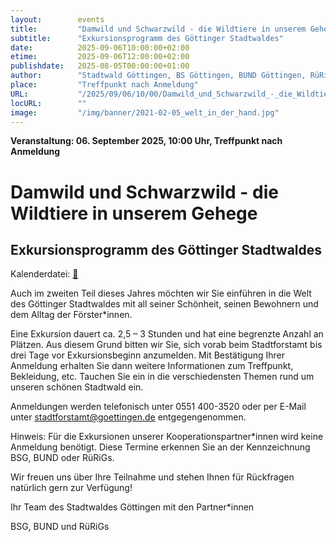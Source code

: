 ```yaml
---
layout:        events
title:         "Damwild und Schwarzwild - die Wildtiere in unserem Gehege"
subtitle:      "Exkursionsprogramm des Göttinger Stadtwaldes"
date:          2025-09-06T10:00:00+02:00
etime:         2025-09-06T12:00:00+02:00
publishdate:   2025-08-05T00:00:00+01:00
author:        "Stadtwald Göttingen, BS Göttingen, BUND Göttingen, RüRiG"
place:         "Treffpunkt nach Anmeldung"
URL:           "/2025/09/06/10/00/Damwild_und_Schwarzwild_-_die_Wildtiere_in_unserem_Gehege"
locURL:        ""
image:         "/img/banner/2021-02-05_welt_in_der_hand.jpg"
---
```


**Veranstaltung: 06. September 2025, 10:00 Uhr, Treffpunkt nach Anmeldung**

Damwild und Schwarzwild - die Wildtiere in unserem Gehege
===========

Exkursionsprogramm des Göttinger Stadtwaldes
-----------


Kalenderdatei: [📆](/ics/2025-09-06_10-00_damwild_und_schwarzwild_-_die_wildtiere_in_unserem_gehege.ics)


Auch im zweiten Teil dieses Jahres möchten wir Sie einführen in die Welt des
Göttinger Stadtwaldes mit all seiner Schönheit, seinen Bewohnern und dem
Alltag der Förster*innen.

Eine Exkursion dauert ca. 2,5 – 3 Stunden und hat eine begrenzte Anzahl an
Plätzen. Aus diesem Grund bitten wir Sie, sich vorab beim Stadtforstamt bis drei
Tage vor Exkursionsbeginn anzumelden. Mit Bestätigung Ihrer Anmeldung
erhalten Sie dann weitere Informationen zum Treffpunkt, Bekleidung, etc.
Tauchen Sie ein in die verschiedensten Themen rund um unseren schönen
Stadtwald ein. 

Anmeldungen werden telefonisch unter 0551 400-3520 oder per
E-Mail unter 
stadtforstamt@goettingen.de 
entgegengenommen.

Hinweis: Für die Exkursionen unserer Kooperationspartner*innen wird keine
Anmeldung benötigt. Diese Termine erkennen Sie an der Kennzeichnung BSG,
BUND oder RüRiGs.

Wir freuen uns über Ihre Teilnahme und stehen Ihnen für Rückfragen natürlich
gern zur Verfügung!

Ihr Team des Stadtwaldes Göttingen mit den Partner*innen

BSG, BUND und RüRiGs

